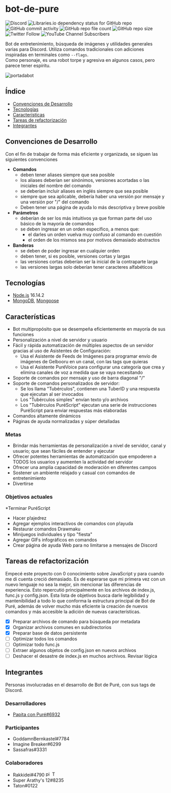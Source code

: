 # bot-de-pure
![Discord](https://img.shields.io/discord/654471968200065034?color=%235865F2&label=Hourai%20Doll&logo=Discord&logoColor=%23fff)
![Libraries.io dependency status for GitHub repo](https://img.shields.io/librariesio/github/PapitaConPure/bot-de-pure?label=dependencias&logoColor=%23fff)
![GitHub commit activity](https://img.shields.io/github/commit-activity/m/PapitaConPure/bot-de-pure?label=commits)
![GitHub repo file count](https://img.shields.io/github/directory-file-count/PapitaConPure/bot-de-pure?label=archivos)
![GitHub repo size](https://img.shields.io/github/repo-size/PapitaConPure/bot-de-pure?label=tama%C3%B1o)
![Twitter Follow](https://img.shields.io/twitter/follow/PapitaPure?label=%40PapitaPure&style=social)
![YouTube Channel Subscribers](https://img.shields.io/youtube/channel/subscribers/UCRXbJiF9G6D0nqq3mU38-gw?label=Papita%20con%20Pur%C3%A9&style=social)

Bot de entretenimiento, búsqueda de imágenes y utilidades generales varias para Discord. Utiliza comandos tradicionales con adiciones inspiradas en terminales como <code>--flags</code>.<br>
Como personaje, es una robot torpe y agresiva en algunos casos, pero parece tener espíritu.

![portadabot](https://i.imgur.com/oVC8pMV.png)

## Índice
* [Convenciones de Desarrollo](#convenciones-de-desarrollo)
* [Tecnologías](#tecnologías)
* [Características](#características)
* [Tareas de refactorización](#tareas-de-refactorización)
* [Integrantes](#integrantes)

## Convenciones de Desarrollo
Con el fin de trabajar de forma más eficiente y organizada, se siguen las siguientes convenciones
* **Comandos**
  - deben tener aliases siempre que sea posible
  - los aliases deberían ser sinónimos, versiones acortadas o las iniciales del nombre del comando
  - se deberían incluir aliases en inglés siempre que sea posible
  - siempre que sea aplicable, debería haber una versión por mensaje y una versión por "/" del comando
  - Deben tener una página de ayuda lo más descriptiva y breve posible
* **Parámetros**
  - deberían de ser los más intuitivos ya que forman parte del uso básico de la mayoría de comandos
  - se deben ingresar en un orden específico, a menos que:
    - el darles un orden vuelva muy confuso al comando en cuestión
    - el orden de los mismos sea por motivos demasiado abstractos
* **Banderas**
  - se deben de poder ingresar en cualquier orden
  - deben tener, si es posible, versiones cortas y largas
  - las versiones cortas deberían ser la inicial de la contraparte larga
  - las versiones largas solo deberían tener caracteres alfabéticos

## Tecnologías
* [Node.js](https://nodejs.org) 16.14.2
* [MongoDB](https://nodejs.org), [Mongoose](https://github.com/Automattic/mongoose)

## Características
* Bot multipropósito que se desempeña eficientemente en mayoría de sus funciones
* Personalización a nivel de servidor y usuario
* Fácil y rápida automatización de múltiples aspectos de un servidor gracias al uso de Asistentes de Configuración:
  - Usa el Asistente de Feeds de Imágenes para programar envío de imágenes de Gelbooru en un canal, con las tags que quieras
  - Usa el Asistente PuréVoice para configurar una categoría que crea y elimina canales de voz a medida que se vaya necesitando
* Soporte de comandos por mensaje y uso de barra diagonal "/"
* Soporte de comandos personalizados de servidor:
  - Se los llama "Tubérculos", contienen una TuberID y una respuesta que ejecutan al ser invocados
  - Los "Tubérculos simples" envían texto y/o archivos
  - Los "Tubérculos PuréScript" ejecutan una serie de instrucciones PuréScript para enviar respuestas más elaboradas
* Comandos altamente dinámicos
* Páginas de ayuda normalizadas y súper detalladas
### Metas
* Brindar más herramientas de personalización a nivel de servidor, canal y usuario; que sean fáciles de entender y ejecutar
* Ofrecer potentes herramientas de automatización que empoderen a TODOS los usuarios y aumenten la actividad del servidor
* Ofrecer una amplia capacidad de moderación en diferentes campos
* Sostener un ambiente relajado y casual con comandos de entretenimiento
* Divertirse
### Objetivos actuales
*Terminar PuréScript
* Hacer p!ajedrez
* Agregar ejemplos interactivos de comandos con p!ayuda
* Restaurar comandos Drawmaku
* Minijuegos individuales y tipo "fiesta"
* Agregar GIFs infográficos en comandos
* Crear página de ayuda Web para no limitarse a mensajes de Discord

## Tareas de refactorización
Empecé este proyecto con 0 conocimiento sobre JavaScript y para cuando me di cuenta creció demasiado.
Es de esperarse que mi primera vez con un nuevo lenguaje no sea la mejor, sin mencionar las diferencias de experiencia. Esto repercutió principalmente en los archivos de index.js, func.js y config.json.
Esta lista de objetivos busca darle legibilidad y mantenibilidad a todo lo que conforma la estructura principal de Bot de Puré, además de volver mucho más eficiente la creación de nuevos comandos y más accesible la adición de nuevas características.
- [x] Preparar archivos de comando para búsqueda por metadata
- [x] Organizar archivos comunes en subdirectorios
- [x] Preparar base de datos persistente
- [ ] Optimizar todos los comandos
- [ ] Optimizar todo func.js
- [ ] Extraer algunos objetos de config.json en nuevos archivos
- [ ] Deshacer el desastre de index.js en muchos archivos. Revisar lógica

## Integrantes
Personas involucradas en el desarrollo de Bot de Puré, con sus tags de Discord.
### Desarrolladores
* [Papita con Puré#6932](https://github.com/PapitaConPure)
### Participantes
* GoddamnBernkastel#7784
* Imagine Breaker#6299
* Sassafras#3331
### Colaboradores
* Rakkidei#4790 <a href="https://www.pixiv.net/en/users/58442175"><img title="pixiv" src="https://static-s.aa-cdn.net/img/ios/337248563/2489b082849b6de4e4ebd8992f788952?v=1" width=16px height=16px></a> <a href="https://twitter.com/rakkidei"><img title="Twitter" src="https://companiesmarketcap.com/img/company-logos/256/TWTR.png" width=16px height=16px></a>
* Super Arathy's 12#8235
* Taton#0122